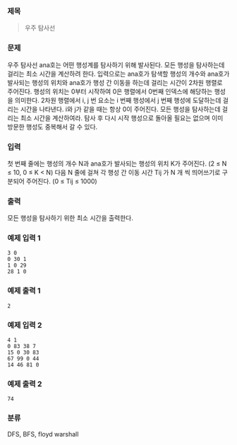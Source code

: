 ### 제목
> 우주 탐사선

### 문제
우주 탐사선 ana호는 어떤 행성계를 탐사하기 위해 발사된다. 모든 행성을 탐사하는데 걸리는 최소 시간을 계산하려 한다. 입력으로는 ana호가 탐색할 행성의 개수와 ana호가 발사되는 행성의 위치와 ana호가 행성 간 이동을 하는데 걸리는 시간이 2차원 행렬로 주어진다. 행성의 위치는 0부터 시작하여 0은 행렬에서 0번째 인덱스에 해당하는 행성을 의미한다. 2차원 행렬에서 i, j 번 요소는 i 번째 행성에서 j 번째 행성에 도달하는데 걸리는 시간을 나타낸다. i와 j가 같을 때는 항상 0이 주어진다. 모든 행성을 탐사하는데 걸리는 최소 시간을 계산하여라.
탐사 후 다시 시작 행성으로 돌아올 필요는 없으며 이미 방문한 행성도 중복해서 갈 수 있다.

### 입력
첫 번째 줄에는 행성의 개수 N과 ana호가 발사되는 행성의 위치 K가 주어진다. 
(2 ≤ N ≤ 10, 0 ≤ K < N)
다음 N 줄에 걸쳐 각 행성 간 이동 시간 Tij 가 N 개 씩 띄어쓰기로 구분되어 주어진다. 
(0 ≤ Tij  ≤ 1000)

### 출력
모든 행성을 탐사하기 위한 최소 시간을 출력한다.

### 예제 입력 1
```
3 0
0 30 1
1 0 29
28 1 0
```

### 예제 출력 1
```
2
```
### 예제 입력 2
```
4 1
0 83 38 7
15 0 30 83 
67 99 0 44 
14 46 81 0 
```

### 예제 출력 2
```
74
```

### 분류
DFS, BFS, floyd warshall
